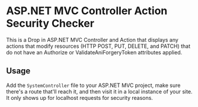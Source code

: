 # ASP.NET MVC Controller Action Security Checker

This is a Drop in ASP.NET MVC Controller and Action that displays any actions that modify resources (HTTP POST, PUT, DELETE, and PATCH) that do not have an Authorize or ValidateAniForgeryToken attributes applied.

## Usage

Add the `SystemController` file to your ASP.NET MVC project, make sure there's a route that'll reach it, and then visit it in a local instance of your site. It only shows up for localhost requests for security reasons.

